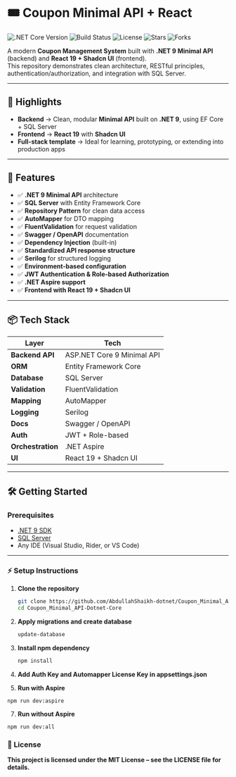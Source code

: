 # 🎟️ Coupon Minimal API + React

![.NET Core Version](https://img.shields.io/badge/.NET%20Core-9.0-blue)
![Build Status](https://img.shields.io/badge/build-passing-brightgreen)
![License](https://img.shields.io/badge/License-MIT-blue.svg)
![Stars](https://img.shields.io/github/stars/AbdullahShaikh-dotnet/Coupon_Minimal_API-Dotnet-Core?style=social)
![Forks](https://img.shields.io/github/forks/AbdullahShaikh-dotnet/Coupon_Minimal_API-Dotnet-Core?style=social)

A modern **Coupon Management System** built with **.NET 9 Minimal API** (backend) and **React 19 + Shadcn UI** (frontend).  
This repository demonstrates clean architecture, RESTful principles, authentication/authorization, and integration with SQL Server.

---

## 📝 Highlights

- **Backend** → Clean, modular **Minimal API** built on **.NET 9**, using EF Core + SQL Server  
- **Frontend** → **React 19** with **Shadcn UI**  
- **Full-stack template** → Ideal for learning, prototyping, or extending into production apps  

---

## 🚀 Features

- ✅ **.NET 9 Minimal API** architecture  
- ✅ **SQL Server** with Entity Framework Core  
- ✅ **Repository Pattern** for clean data access  
- ✅ **AutoMapper** for DTO mapping  
- ✅ **FluentValidation** for request validation  
- ✅ **Swagger / OpenAPI** documentation  
- ✅ **Dependency Injection** (built-in)  
- ✅ **Standardized API response structure**  
- ✅ **Serilog** for structured logging  
- ✅ **Environment-based configuration**  
- ✅ **JWT Authentication & Role-based Authorization**  
- ✅ **.NET Aspire support**  
- ✅ **Frontend with React 19 + Shadcn UI**  

---

## 📦 Tech Stack

| Layer              | Tech                         |
|--------------------|------------------------------|
| **Backend API**    | ASP.NET Core 9 Minimal API   |
| **ORM**            | Entity Framework Core        |
| **Database**       | SQL Server                   |
| **Validation**     | FluentValidation             |
| **Mapping**        | AutoMapper                   |
| **Logging**        | Serilog                      |
| **Docs**           | Swagger / OpenAPI            |
| **Auth**           | JWT + Role-based             |
| **Orchestration**  | .NET Aspire                  |
| **UI**             | React 19 + Shadcn UI         |

---

## 🛠️ Getting Started

### Prerequisites
- [.NET 9 SDK](https://dotnet.microsoft.com/download/dotnet/9.0)  
- [SQL Server](https://www.microsoft.com/en-in/sql-server/sql-server-downloads)  
- Any IDE (Visual Studio, Rider, or VS Code)  

---

### ⚡ Setup Instructions

1. **Clone the repository**
   ```bash
   git clone https://github.com/AbdullahShaikh-dotnet/Coupon_Minimal_API-Dotnet-Core.git
   cd Coupon_Minimal_API-Dotnet-Core
   ```

2. **Apply migrations and create database**
   ```bash
   update-database
   ```
   
3. **Install npm dependency**
   ```bash
   npm install
   ```

4. **Add Auth Key and Automapper License Key in appsettings.json**

6. **Run with Aspire**
```
npm run dev:aspire
```

7. **Run without Aspire**
```
npm run dev:all
```

### 🧾 License
**This project is licensed under the MIT License – see the LICENSE file for details.**


   

